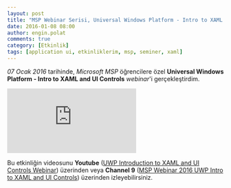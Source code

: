 ```yaml
---
layout: post
title: "MSP Webinar Serisi, Universal Windows Platform - Intro to XAML and UI Controls, Ocak 2016"
date: 2016-01-08 08:00
author: engin.polat
comments: true
category: [Etkinlik]
tags: [application ui, etkinliklerim, msp, seminer, xaml]
---
```

*07 Ocak 2016* tarihinde, *Microsoft MSP* öğrencilere özel **Universal Windows Platform - Intro to XAML and UI Controls** *webinar*'i gerçekleştirdim.

<div class="embed-responsive embed-responsive-16by9"><iframe class="embed-responsive-item" src="https://www.youtube.com/embed/https://www.youtube.com/watch?v=CDAYLz4zV5g" frameborder="0" allowfullscreen></iframe></div>

Bu etkinliğin videosunu **Youtube** (<a href="https://www.youtube.com/watch?v=CDAYLz4zV5g" target="_blank" rel="noopener">UWP Introduction to XAML and UI Controls Webinar</a>) üzerinden veya **Channel 9** (<a href="https://channel9.msdn.com/Blogs/MVP-Windows-Dev/MSP-Webinar-2016-UWP-Intro-to-XAML-and-UI-Controls" target="_blank" rel="noopener">MSP Webinar 2016 UWP Intro to XAML and UI Controls</a>) üzerinden izleyebilirsiniz.